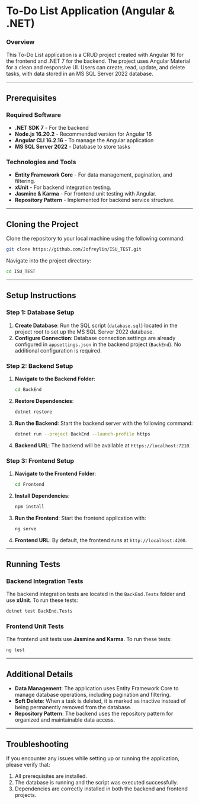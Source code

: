  # To-Do List Application (Angular & .NET)

 ### Overview
 This To-Do List application is a CRUD project created with Angular 16 for the frontend and .NET 7 for the backend. The project uses Angular Material for a clean and responsive UI. Users can create, read, update, and delete tasks, with data stored in an MS SQL Server 2022 database.

 ---

 ## Prerequisites

 ### Required Software
 - **.NET SDK 7** - For the backend
 - **Node.js 16.20.2** - Recommended version for Angular 16
 - **Angular CLI 16.2.16** - To manage the Angular application
 - **MS SQL Server 2022** - Database to store tasks

 ### Technologies and Tools
 - **Entity Framework Core** - For data management, pagination, and filtering.
 - **xUnit** - For backend integration testing.
 - **Jasmine & Karma** - For frontend unit testing with Angular.
 - **Repository Pattern** - Implemented for backend service structure.

 ---

 ## Cloning the Project

 Clone the repository to your local machine using the following command:

 ```bash
 git clone https://github.com/Jofreylin/ISU_TEST.git
 ```

 Navigate into the project directory:
 ```bash
 cd ISU_TEST
 ```

 ---

 ## Setup Instructions

 ### Step 1: Database Setup
 1. **Create Database**: Run the SQL script (`database.sql`) located in the project root to set up the MS SQL Server 2022 database.
 2. **Configure Connection**: Database connection settings are already configured in `appsettings.json` in the backend project (`BackEnd`). No additional configuration is required.

 ### Step 2: Backend Setup
 1. **Navigate to the Backend Folder**:
    ```bash
    cd BackEnd
    ```
 2. **Restore Dependencies**:
    ```bash
    dotnet restore
    ```
 3. **Run the Backend**:
    Start the backend server with the following command:
    ```bash
    dotnet run --project BackEnd --launch-profile https
    ```
 4. **Backend URL**: The backend will be available at `https://localhost:7210`.

 ### Step 3: Frontend Setup
 1. **Navigate to the Frontend Folder**:
    ```bash
    cd Frontend
    ```
 2. **Install Dependencies**:
    ```bash
    npm install
    ```
 3. **Run the Frontend**:
    Start the frontend application with:
    ```bash
    ng serve
    ```
 4. **Frontend URL**: By default, the frontend runs at `http://localhost:4200`.

 ---

 ## Running Tests

 ### Backend Integration Tests
 The backend integration tests are located in the `BackEnd.Tests` folder and use **xUnit**. To run these tests:
 ```bash
 dotnet test BackEnd.Tests
 ```

 ### Frontend Unit Tests
 The frontend unit tests use **Jasmine and Karma**. To run these tests:
 ```bash
 ng test
 ```

 ---

 ## Additional Details

 - **Data Management**: The application uses Entity Framework Core to manage database operations, including pagination and filtering.
 - **Soft Delete**: When a task is deleted, it is marked as inactive instead of being permanently removed from the database.
 - **Repository Pattern**: The backend uses the repository pattern for organized and maintainable data access.

 ---

 ## Troubleshooting

 If you encounter any issues while setting up or running the application, please verify that:
 1. All prerequisites are installed.
 2. The database is running and the script was executed successfully.
 3. Dependencies are correctly installed in both the backend and frontend projects.


